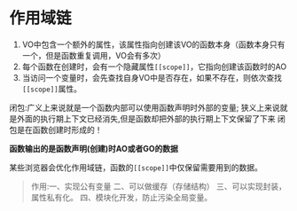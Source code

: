 # 作用域链

1. VO中包含一个额外的属性，该属性指向创建该VO的函数本身（函数本身只有一个，但是函数重复调用，VO会有多次）
2. 每个函数在创建时，会有一个隐藏属性```[[scope]]```，它指向创建该函数时的AO
3. 当访问一个变量时，会先查找自身VO中是否存在，如果不存在，则依次查找```[[scope]]```属性。


闭包:广义上来说就是一个函数内部可以使用函数声明时外部的变量;
    狭义上来说就是外面的执行期上下文已经消失,但是函数却把外部的执行期上下文保留了下来 
    闭包是在函数创建时形成的！

**函数输出的是函数声明(创建)时AO或者GO的数据**

某些浏览器会优化作用域链，函数的```[[scope]]```中仅保留需要用到的数据。 


 >作用:一、实现公有变量 
      二、可以做缓存（存储结构）
      三、可以实现封装，属性私有化。
      四、模块化开发，防止污染全局变量。
